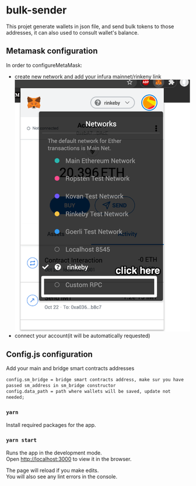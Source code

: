 # bulk-sender

This projet generate wallets in json file, and send bulk tokens to those addresses, it can also used to consult wallet's balance.

## Metamask configuration

In order to configureMetaMask:
  - create new network and add your infura mainnet/rinkeny link
  ![Create new network](public/custum_network.png)
  - connect your account(it will be automatically requested)

## Config.js configuration 
Add your main and bridge smart contracts addresses
```shell
config.sm_bridge = bridge smart contracts address, make sur you have passed sm_address in sm_bridge constructor
config.data_path = path where wallets will be saved, update not needed;
```

### `yarn`
Install required packages for the app.
### `yarn start`

Runs the app in the development mode.<br />
Open [http://localhost:3000](http://localhost:3000) to view it in the browser.

The page will reload if you make edits.<br />
You will also see any lint errors in the console.



